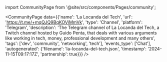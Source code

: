 
import CommunityPage from '@site/src/components/Pages/community';

<CommunityPage
    data={{'name': 'La Locanda del Tech', 'url': 'https://t.me/+mqQJQ9BqKOViMmVk', 'type': 'Channel', 'platform': 'Telegram', 'description': 'The Telegram channel of La Locanda del Tech, a Twitch channel hosted by Guido Penta, that deals with various arguments like working in tech, money, professional development and many others', 'tags': ['dev', 'community', 'networking', 'tech'], 'events_type': ['Chat'], 'autogenerated': {'filename': 'la-locanda-del-tech.json', 'timestamp': '2024-11-15T09:17:17Z', 'partnership': true}}}
/>
